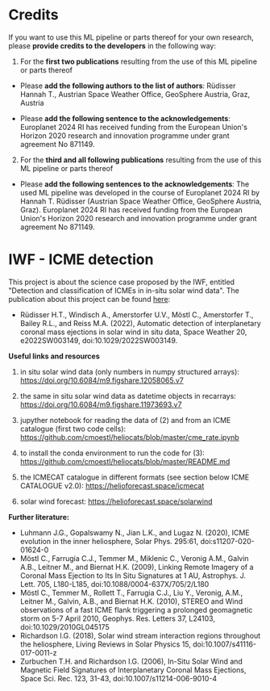 # Credits

If you want to use this ML pipeline or parts thereof for your own research, please **provide credits to the developers** in the following way:

1. For the **first two publications** resulting from the use of this ML pipeline or parts thereof

- Please **add the following authors to the list of authors**:
Rüdisser Hannah T., Austrian Space Weather Office, GeoSphere Austria, Graz, Austria

- Please **add the following sentence to the acknowledgements**:
Europlanet 2024 RI has received funding from the European Union's Horizon 2020 research and innovation programme under grant agreement No 871149.

2. For the **third and all following publications** resulting from the use of this ML pipeline or parts thereof

- Please **add the following sentences to the acknowledgements**:
The used ML pipeline was developed in the course of Europlanet 2024 RI by Hannah T. Rüdisser (Austrian Space Weather Office, GeoSphere Austria, Graz).
Europlanet 2024 RI has received funding from the European Union's Horizon 2020 research and innovation programme under grant agreement No 871149.

# IWF - ICME detection

This project is about the science case proposed by the IWF, entitled "Detection and classification of ICMEs in in-situ solar wind data".
The publication about this project can be found [here](https://doi.org/10.1029/2022SW003149):

*  Rüdisser H.T., Windisch A., Amerstorfer U.V., Möstl C., Amerstorfer T., Bailey R.L., and Reiss M.A. (2022), Automatic detection of interplanetary coronal mass ejections in solar wind in situ data, Space Weather 20, e2022SW003149, doi:10.1029/2022SW003149.

**Useful links and resources**

1. in situ solar wind data (only numbers in numpy structured arrays): https://doi.org/10.6084/m9.figshare.12058065.v7

2. the same in situ solar wind data as datetime objects in recarrays: https://doi.org/10.6084/m9.figshare.11973693.v7

3. jupyther notebook for reading the data of (2) and from an ICME catalogue (first two code cells): https://github.com/cmoestl/heliocats/blob/master/cme_rate.ipynb

4. to install the conda environment to run the code for (3): https://github.com/cmoestl/heliocats/blob/master/README.md 

5. the ICMECAT catalogue in different formats (see section below ICME CATALOGUE v2.0): https://helioforecast.space/icmecat

6. solar wind forecast: https://helioforecast.space/solarwind

**Further literature:**

*  Luhmann J.G., Gopalswamy N., Jian L.K., and Lugaz N. (2020), ICME evolution in the inner heliosphere, Solar Phys. 295:61, doi:s11207-020-01624-0 
*  Möstl C., Farrugia C.J., Temmer M., Miklenic C., Veronig A.M., Galvin A.B., Leitner M., and Biernat H.K. (2009), Linking Remote Imagery of a Coronal Mass Ejection to Its In Situ Signatures at 1 AU,
      Astrophys. J. Lett. 705, L180-L185, doi:10.1088/0004-637X/705/2/L180
*  Möstl C., Temmer M., Rollett T., Farrugia C.J., Liu Y., Veronig, A.M., Leitner M., Galvin, A.B., and Biernat H.K. (2010), STEREO and Wind observations of a fast ICME flank triggering a prolonged geomagnetic storm on 5-7 April 2010, Geophys. Res. Letters 37, L24103, doi:10.1029/2010GL045175
*  Richardson I.G. (2018), Solar wind stream interaction regions throughout the heliosphere, Living Reviews in Solar Physics 15, doi:10.1007/s41116-017-0011-z
*  Zurbuchen T.H. and Richardson I.G. (2006), In-Situ Solar Wind and Magnetic Field Signatures of Interplanetary Coronal Mass Ejections, Space Sci. Rec. 123, 31-43, doi:10.1007/s11214-006-9010-4

